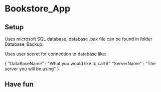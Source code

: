 # Bookstore_App

## Setup

Uses microsoft SQL database, database .bak file can be found in folder Database_Backup.

Uses user secret for connection to database like:

{ 
	"DataBaseName" : "What you would like to call it"
	"ServerName" : "The server you will be using"
}

## Have fun